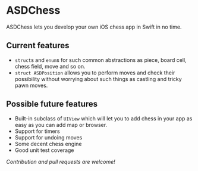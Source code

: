 # ASDChess
ASDChess lets you develop your own iOS chess app in Swift in no time.

## Current features
* `struct`s and `enum`s for such common abstractions as piece, board cell, chess field, move and so on.
* `struct ASDPosition` allows you to perform moves and check their possibility without worrying about such things as castling and tricky pawn moves.

## Possible future features
* Built-in subclass of `UIView` which will let you to add chess in your app as easy as you can add map or browser.
* Support for timers
* Support for undoing moves
* Some decent chess engine
* Good unit test coverage

_Contribution and pull requests are welcome!_
